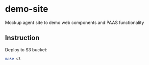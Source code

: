 # demo-site

Mockup agent site to demo web components and PAAS functionality

## Instruction

Deploy to S3 bucket:

```sh
make s3
```
